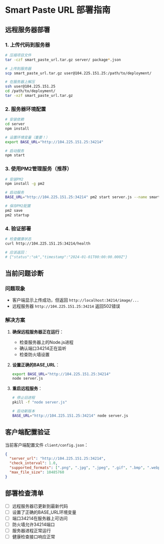 # Smart Paste URL 部署指南

## 远程服务器部署

### 1. 上传代码到服务器
```bash
# 压缩项目文件
tar -czf smart_paste_url.tar.gz server/ package*.json

# 上传到服务器
scp smart_paste_url.tar.gz user@104.225.151.25:/path/to/deployment/

# 在服务器上解压
ssh user@104.225.151.25
cd /path/to/deployment/
tar -xzf smart_paste_url.tar.gz
```

### 2. 服务器环境配置
```bash
# 安装依赖
cd server
npm install

# 设置环境变量（重要！）
export BASE_URL="http://104.225.151.25:34214"

# 启动服务
npm start
```

### 3. 使用PM2管理服务（推荐）
```bash
# 安装PM2
npm install -g pm2

# 启动服务
BASE_URL="http://104.225.151.25:34214" pm2 start server.js --name smart-paste-url

# 保存PM2配置
pm2 save
pm2 startup
```

### 4. 验证部署
```bash
# 检查健康状态
curl http://104.225.151.25:34214/health

# 应该返回：
# {"status":"ok","timestamp":"2024-01-01T00:00:00.000Z"}
```

## 当前问题诊断

### 问题现象
- 客户端显示上传成功，但返回 `http://localhost:34214/image/...` 
- 远程服务器 `http://104.225.151.25:34214` 返回502错误

### 解决方案
1. **确保远程服务器正在运行**：
   - 检查服务器上的Node.js进程
   - 确认端口34214正在监听
   - 检查防火墙设置

2. **设置正确的BASE_URL**：
   ```bash
   export BASE_URL="http://104.225.151.25:34214"
   node server.js
   ```

3. **重启远程服务**：
   ```bash
   # 停止旧进程
   pkill -f "node server.js"
   
   # 启动新版本
   BASE_URL="http://104.225.151.25:34214" node server.js
   ```

## 客户端配置验证

当前客户端配置文件 `client/config.json`：
```json
{
  "server_url": "http://104.225.151.25:34214",
  "check_interval": 1.0,
  "supported_formats": [".png", ".jpg", ".jpeg", ".gif", ".bmp", ".webp"],
  "max_file_size": 10485760
}
```

## 部署检查清单

- [ ] 远程服务器已更新到最新代码
- [ ] 设置了正确的BASE_URL环境变量
- [ ] 端口34214在服务器上可访问
- [ ] 防火墙允许34214端口
- [ ] 服务器进程正常运行
- [ ] 健康检查接口响应正常